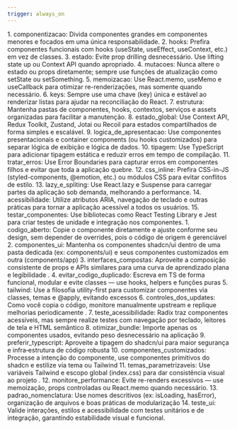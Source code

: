 ```yaml
---
trigger: always_on
---
```


<react>
1. componentizacao: Divida componentes grandes em componentes menores e focados em uma única responsabilidade.
2. hooks: Prefira componentes funcionais com hooks (useState, useEffect, useContext, etc.) em vez de classes.
3. estado: Evite prop drilling desnecessário. Use lifting state up ou Context API quando apropriado.
4. mutacoes: Nunca altere o estado ou props diretamente; sempre use funções de atualização como setState ou setSomething.
5. memoizacao: Use React.memo, useMemo e useCallback para otimizar re-renderizações, mas somente quando necessário.
6. keys: Sempre use uma chave (key) única e estável ao renderizar listas para ajudar na reconciliação do React.
7. estrutura: Mantenha pastas de componentes, hooks, contextos, serviços e assets organizadas para facilitar a manutenção.
8. estado_global: Use Context API, Redux Toolkit, Zustand, Jotai ou Recoil para estados compartilhados de forma simples e escalável.
9. logica_de_apresentacao: Use componentes presentacionais e container components (ou hooks customizados) para separar lógica de exibição e lógica de dados.
10. tipagem: Use TypeScript para adicionar tipagem estática e reduzir erros em tempo de compilação.
11. tratar_erros: Use Error Boundaries para capturar erros em componentes filhos e evitar que toda a aplicação quebre.
12. css_inline: Prefira CSS-in-JS (styled-components, @emotion, etc.) ou módulos CSS para evitar conflitos de estilo.
13. lazy_e_spliting: Use React.lazy e Suspense para carregar partes da aplicação sob demanda, melhorando a performance.
14. acessibilidade: Utilize atributos ARIA, navegação de teclado e outras práticas para tornar a aplicação acessível a todos os usuários.
15. testar_componentes: Use bibliotecas como React Testing Library e Jest para criar testes de unidade e integração nos componentes.
</react> 

<shadcn>
1. codigo_aberto: Copie o componente diretamente e ajuste conforme seu design, sem depender de overrides, pois o código de origem é gerenciável
2. componentes_ui: Mantenha os componentes shadcn/ui dentro de uma pasta dedicada (ex: components/ui) e seus componentes customizados em outra (components/app)
3. interfaces_compostas: Aproveite a composição consistente de props e APIs similares para uma curva de aprendizado plana e legibilidade .
4. evitar_codigo_duplicado: Escreva em TS de forma funcional, modular e evite classes — use hooks, helpers e funções puras
5. tailwind: Use a filosofia utility-first para customizar componentes via classes, temas e @apply, evitando excessos
6. controles_dos_updates: Como você copia o código, monitore manualmente upstream e replique melhorias periodicamente .
7. teste_acessibilidade: Radix traz componentes acessíveis, mas sempre realize testes com navegação por teclado, leitores de tela e HTML semântico
8. otimizar_bundle: Importe apenas os componentes usados, evitando peso desnecessário na aplicação
9. preferir_typescript: Aproveite a tipagem do shadcn/ui para maior segurança e infra‑estrutura de código robusta
10. componentes_customizados: Processe a intenção do componente, use componentes primitivos do shadcn e estilize via tema ou Tailwind
11. temas_parametrizaveis: Use variáveis Tailwind e escopo global (index.css) para dar consistência visual ao projeto .
12. monitore_performance: Evite re-renders excessivos — use memoização, props controladas ou React.memo quando necessário.
13. padrao_nomenclatura: Use nomes descritivos (ex: isLoading, hasError), organização de arquivos e boas práticas de modularização
14. teste_ui: Valide interações, estilos e acessibilidade com testes unitários e de integração, garantindo estabilidade visual e funcional.
</shadcn>

